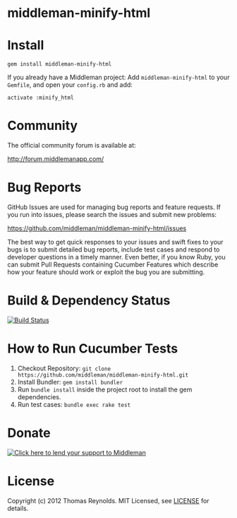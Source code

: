 # middleman-minify-html

# Install

```
gem install middleman-minify-html
```

If you already have a Middleman project:
Add `middleman-minify-html` to your `Gemfile`, and open your `config.rb` and add:

```
activate :minify_html
```

# Community

The official community forum is available at:

  http://forum.middlemanapp.com/

# Bug Reports

GitHub Issues are used for managing bug reports and feature requests. If you run into issues, please search the issues and submit new problems:

https://github.com/middleman/middleman-minify-html/issues

The best way to get quick responses to your issues and swift fixes to your bugs is to submit detailed bug reports, include test cases and respond to developer questions in a timely manner. Even better, if you know Ruby, you can submit Pull Requests containing Cucumber Features which describe how your feature should work or exploit the bug you are submitting.

# Build & Dependency Status
[![Build Status](https://travis-ci.org/middleman/middleman-minify-html.png?branch=master)](https://travis-ci.org/middleman/middleman-minify-html)

# How to Run Cucumber Tests

1. Checkout Repository: `git clone https://github.com/middleman/middleman-minify-html.git`
2. Install Bundler: `gem install bundler`
3. Run `bundle install` inside the project root to install the gem dependencies.
4. Run test cases: `bundle exec rake test`

# Donate

[![Click here to lend your support to Middleman](http://www.pledgie.com/campaigns/15807.png)](http://www.pledgie.com/campaigns/15807)

# License

Copyright (c) 2012 Thomas Reynolds. MIT Licensed, see [LICENSE] for details.

[LICENSE]: https://github.com/middleman/middleman-blog/blob/master/LICENSE
